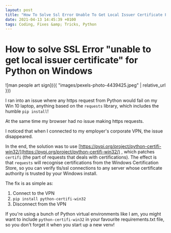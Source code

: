 ```yaml
---
layout: post
title: "How To Solve Ssl Error Unable To Get Local Issuer Certificate For Python On Windows"
date: 2021-04-13 14:45:39 +0100
tags: Coding, Fixes &amp; Tricks, Python
---
```


# How to solve SSL Error "unable to get local issuer certificate" for Python on Windows

![man people art sign]({{ "images/pexels-photo-4439425.jpeg" | relative_url }})

I ran into an issue where any https request from Python would fail on my Win 10 laptop, anything based on the `requests` library, which includes the humble `pip install`!

At the same time my browser had no issue making https requests.

I noticed that when I connected to my employer's corporate VPN, the issue disappeared.

In the end, the solution was to use [https://pypi.org/project/python-certifi-win32/](https://pypi.org/project/python-certifi-win32/) , which patches `certifi` (the part of requests that deals with certifications). The effect is that `requests` will recognise certifications from the Windows Certification Store, so you can verify tls/ssl connections to any server whose certificate authority is trusted by your Windows install.

The fix is as simple as:

1.  Connect to the VPN
2.  `pip install python-certifi-win32`
3.  Disconnect from the VPN

If you're using a bunch of Python virtual environments like I am, you might want to include `python-certifi-win32` in your favourite requirements.txt file, so you don't forget it when you start up a new venv!